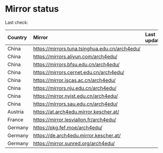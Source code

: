 <script src="./time.js"></script>
# Mirror status
Last check: <script type="text/javascript">localize(1738091810.4065514);</script>

|Country|Mirror|Last update|
|:------|:-----|:----------|
|China|https://mirrors.tuna.tsinghua.edu.cn/arch4edu/|<script type="text/javascript">localize(1738046348);</script>|
|China|https://mirrors.aliyun.com/arch4edu/|<script type="text/javascript">localize(1738046348);</script>|
|China|https://mirrors.bfsu.edu.cn/arch4edu/|<script type="text/javascript">localize(1738046348);</script>|
|China|https://mirrors.cernet.edu.cn/arch4edu/|<script type="text/javascript">localize(1738046348);</script>|
|China|https://mirror.iscas.ac.cn/arch4edu/|<script type="text/javascript">localize(1738046348);</script>|
|China|https://mirrors.nju.edu.cn/arch4edu/|<script type="text/javascript">localize(1737960168);</script>|
|China|https://mirror.nyist.edu.cn/arch4edu/|<script type="text/javascript">localize(1738046348);</script>|
|China|https://mirrors.sau.edu.cn/arch4edu/|<script type="text/javascript">localize(1731653531);</script>|
|Austria|https://at.arch4edu.mirror.kescher.at/|<script type="text/javascript">localize(1738046348);</script>|
|France|https://mirror.lesviallon.fr/arch4edu/|<script type="text/javascript">localize(1738046348);</script>|
|Germany|https://pkg.fef.moe/arch4edu/|<script type="text/javascript">localize(1738046348);</script>|
|Germany|https://de.arch4edu.mirror.kescher.at/|<script type="text/javascript">localize(1738046348);</script>|
|Germany|https://mirror.sunred.org/arch4edu/|<script type="text/javascript">localize(1738046348);</script>|

<script src="./tablefilter/tablefilter.js"></script>
<script src="./table.js"></script>